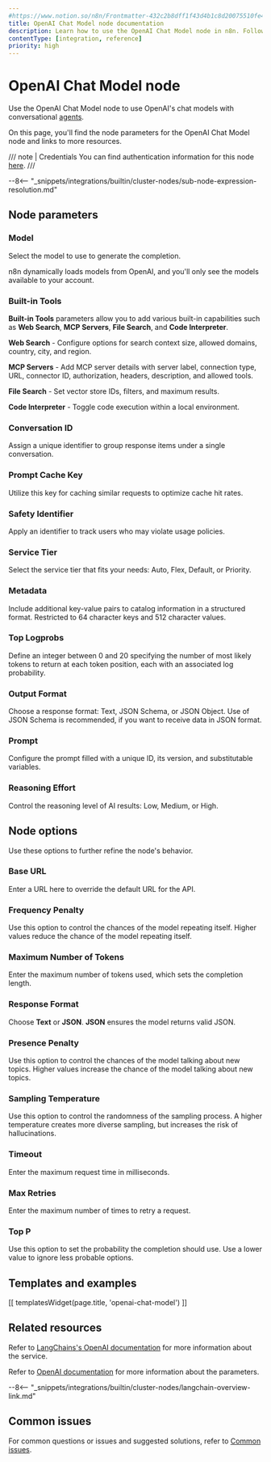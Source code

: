 ```yaml
---
#https://www.notion.so/n8n/Frontmatter-432c2b8dff1f43d4b1c8d20075510fe4
title: OpenAI Chat Model node documentation
description: Learn how to use the OpenAI Chat Model node in n8n. Follow technical documentation to integrate OpenAI Chat Model node into your workflows.
contentType: [integration, reference]
priority: high
---
```


# OpenAI Chat Model node

Use the OpenAI Chat Model node to use OpenAI's chat models with conversational [agents](/glossary.md#ai-agent).

On this page, you'll find the node parameters for the OpenAI Chat Model node and links to more resources.

/// note | Credentials
You can find authentication information for this node [here](/integrations/builtin/credentials/openai.md).
///

--8<-- "_snippets/integrations/builtin/cluster-nodes/sub-node-expression-resolution.md"

## Node parameters

### Model

Select the model to use to generate the completion.

n8n dynamically loads models from OpenAI, and you'll only see the models available to your account.

### Built-in Tools
**Built-in Tools** parameters allow you to add various built-in capabilities such as **Web Search**, **MCP Servers**, **File Search**, and **Code Interpreter**.

**Web Search** - Configure options for search context size, allowed domains, country, city, and region.

**MCP Servers** - Add MCP server details with server label, connection type, URL, connector ID, authorization, headers, description, and allowed tools.

**File Search** - Set vector store IDs, filters, and maximum results.

**Code Interpreter** - Toggle code execution within a local environment.

### Conversation ID
Assign a unique identifier to group response items under a single conversation.

###  Prompt Cache Key
Utilize this key for caching similar requests to optimize cache hit rates.

### Safety Identifier
Apply an identifier to track users who may violate usage policies.

### Service Tier
Select the service tier that fits your needs: Auto, Flex, Default, or Priority.

### Metadata
Include additional key-value pairs to catalog information in a structured format. Restricted to 64 character keys and 512 character values.

### Top Logprobs
Define an integer between 0 and 20 specifying the number of most likely tokens to return at each token position, each with an associated log probability.

### Output Format
Choose a response format: Text, JSON Schema, or JSON Object. Use of JSON Schema is recommended, if you want to receive data in JSON format.

### Prompt
Configure the prompt filled with a unique ID, its version, and substitutable variables.

### Reasoning Effort
Control the reasoning level of AI results: Low, Medium, or High.

## Node options

Use these options to further refine the node's behavior.

### Base URL

Enter a URL here to override the default URL for the API.

### Frequency Penalty

Use this option to control the chances of the model repeating itself. Higher values reduce the chance of the model repeating itself.

### Maximum Number of Tokens

Enter the maximum number of tokens used, which sets the completion length.

### Response Format

Choose **Text** or **JSON**. **JSON** ensures the model returns valid JSON.

### Presence Penalty

Use this option to control the chances of the model talking about new topics. Higher values increase the chance of the model talking about new topics.

### Sampling Temperature

Use this option to control the randomness of the sampling process. A higher temperature creates more diverse sampling, but increases the risk of hallucinations.

### Timeout

Enter the maximum request time in milliseconds.

### Max Retries

Enter the maximum number of times to retry a request.

### Top P

Use this option to set the probability the completion should use. Use a lower value to ignore less probable options. 

## Templates and examples

<!-- see https://www.notion.so/n8n/Pull-in-templates-for-the-integrations-pages-37c716837b804d30a33b47475f6e3780 -->
[[ templatesWidget(page.title, 'openai-chat-model') ]]

## Related resources

Refer to [LangChains's OpenAI documentation](https://js.langchain.com/docs/integrations/chat/openai/) for more information about the service.

Refer to [OpenAI documentation](https://platform.openai.com/docs/api-reference/responses/create) for more information about the parameters.

--8<-- "_snippets/integrations/builtin/cluster-nodes/langchain-overview-link.md"

## Common issues

For common questions or issues and suggested solutions, refer to [Common issues](/integrations/builtin/cluster-nodes/sub-nodes/n8n-nodes-langchain.lmchatopenai/common-issues.md).


